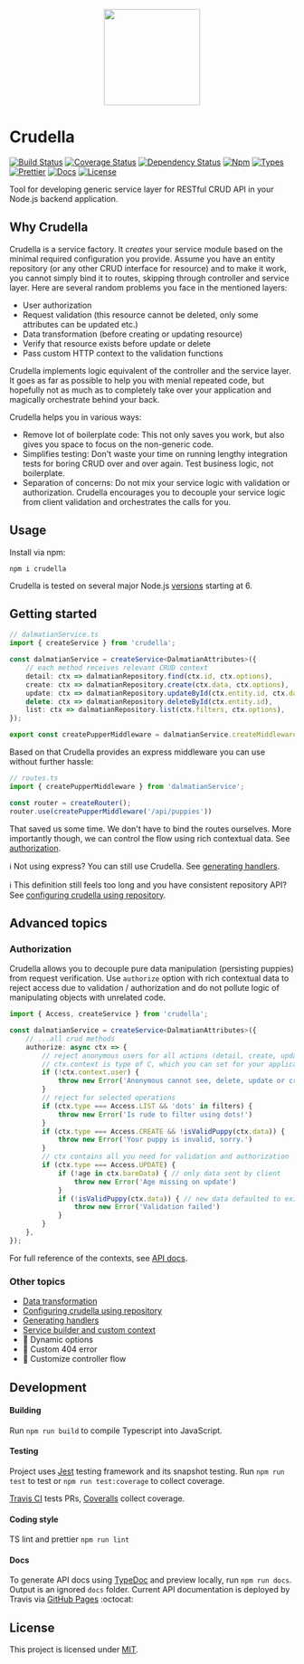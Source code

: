 <p align="center">
  <img src="https://www.publicdomainpictures.net/pictures/270000/velka/dog-paint-splatter-illustration.jpg" height="170" width="170"/>
</p>

# Crudella

[![Build Status](https://img.shields.io/travis/com/AckeeCZ/crudella/master.svg?style=flat-square)](https://travis-ci.com/AckeeCZ/crudella)
[![Coverage Status](https://img.shields.io/coveralls/github/AckeeCZ/crudella.svg?style=flat-square)](https://coveralls.io/github/AckeeCZ/crudella?branch=master)
[![Dependency Status](https://img.shields.io/david/AckeeCZ/crudella.svg?style=flat-square)](https://david-dm.org/AckeeCZ/crudella)
[![Npm](https://img.shields.io/npm/v/crudella.svg?style=flat-square)](https://www.npmjs.com/package/crudella)
[![Types](https://img.shields.io/npm/types/crudella.svg?style=flat-square)](https://www.npmjs.com/package/crudella)
[![Prettier](https://img.shields.io/badge/code_style-prettier-ff69b4.svg?style=flat-square)](https://github.com/prettier/prettier)
[![Docs](https://img.shields.io/badge/docs-typedoc-lightgrey.svg?style=flat-square)](https://ackeecz.github.io/crudella)
[![License](https://img.shields.io/github/license/AckeeCZ/crudella.svg?style=flat-square)](https://github.com/AckeeCZ/crudella/blob/master/LICENSE)

Tool for developing generic service layer for RESTful CRUD API in your Node.js backend application.

## Why Crudella

Crudella is a service factory. It _creates_ your service module based on the minimal required configuration you provide.
Assume you have an entity repository (or any other CRUD interface for resource) and to make it work, you cannot simply bind it to routes, skipping through controller and service layer.
Here are several random problems you face in the mentioned layers:
 - User authorization
 - Request validation (this resource cannot be deleted, only some attributes can be updated etc.)
 - Data transformation (before creating or updating resource)
 - Verify that resource exists before update or delete
 - Pass custom HTTP context to the validation functions

Crudella implements logic equivalent of the controller and the service layer.
It goes as far as possible to help you with menial repeated code, but hopefully not as much as to completely take over your application and magically orchestrate behind your back.

Crudella helps you in various ways:
 - Remove lot of boilerplate code: This not only saves you work, but also gives you space to focus on the non-generic code.
 - Simplifies testing: Don't waste your time on running lengthy integration tests for boring CRUD over and over again. Test business logic, not boilerplate.
 - Separation of concerns: Do not mix your service logic with validation or authorization. Crudella encourages you to decouple your service logic from client validation and orchestrates the calls for you.

## Usage

Install via npm:
```
npm i crudella
```
Crudella is tested on several major Node.js [versions](https://travis-ci.com/AckeeCZ/crudella) starting at 6.

## Getting started


```typescript
// dalmatianService.ts
import { createService } from 'crudella';

const dalmatianService = createService<DalmatianAttributes>({
    // each method receives relevant CRUD context
    detail: ctx => dalmatianRepository.find(ctx.id, ctx.options),
    create: ctx => dalmatianRepository.create(ctx.data, ctx.options),
    update: ctx => dalmatianRepository.updateById(ctx.entity.id, ctx.data, ctx.options),
    delete: ctx => dalmatianRepository.deleteById(ctx.entity.id),
    list: ctx => dalmatianRepository.list(ctx.filters, ctx.options),
});

export const createPupperMiddleware = dalmatianService.createMiddleware;
```

Based on that Crudella provides an express middleware you can use without further hassle:

```typescript
// routes.ts
import { createPupperMiddleware } from 'dalmatianService';

const router = createRouter();
router.use(createPupperMiddleware('/api/puppies'))
```

That saved us some time. We don't have to bind the routes ourselves.
More importantly though, we can control the flow using rich contextual data. See [authorization](#authorization).

:information_source: Not using express? You can still use Crudella. See [generating handlers](./guide/handlers.md).

:information_source: This definition still feels too long and you have consistent repository API? See [configuring crudella using repository](./guide/repository.md).

## Advanced topics

### Authorization

Crudella allows you to decouple pure data manipulation (persisting puppies) from request verification.
Use `authorize` option with rich contextual data to reject access due to validation / authorization and do not pollute logic of manipulating objects with unrelated code.

```typescript
import { Access, createService } from 'crudella';

const dalmatianService = createService<DalmatianAttributes>({
    // ...all crud methods
    authorize: async ctx => {
        // reject anonymous users for all actions (detail, create, update, delete, list)
        // ctx.context is type of C, which you can set for your application
        if (!ctx.context.user) {
            throw new Error('Anonymous cannot see, delete, update or create dalmatians')
        }
        // reject for selected operations
        if (ctx.type === Access.LIST && 'dots' in filters) {
            throw new Error('Is rude to filter using dots!')
        }
        if (ctx.type === Access.CREATE && !isValidPuppy(ctx.data)) {
            throw new Error('Your puppy is invalid, sorry.')
        }
        // ctx contains all you need for validation and authorization
        if (ctx.type === Access.UPDATE) {
            if (!age in ctx.bareData) { // only data sent by client
                throw new Error('Age missing on update')
            }
            if (!isValidPuppy(ctx.data)) { // new data defaulted to existing entity
                throw new Error('Validation failed')
            }
        }
    },
});
```

For full reference of the contexts, see [API docs](https://ackeecz.github.io/interfaces/basecrudcontext.html).

### Other topics

 - [Data transformation](./guide/data-transformation.md)
 - [Configuring crudella using repository](./guide/repository.md)
 - [Generating handlers](./guide/handlers.md)
 - [Service builder and custom context](./guide/builder.md)
 - :construction: Dynamic options
 - :construction: Custom 404 error
 - :construction: Customize controller flow

## Development

#### Building

Run `npm run build` to compile Typescript into JavaScript.

#### Testing

Project uses [Jest](https://jestjs.io) testing framework and its snapshot testing.
Run `npm run test` to test or `npm run test:coverage` to collect coverage.

[Travis CI](https://travis-ci.com/AckeeCZ/crudella) tests PRs, [Coveralls](https://coveralls.io/github/AckeeCZ/crudella?branch=master) collect coverage.

#### Coding style

TS lint and prettier
`npm run lint`

#### Docs

To generate API docs using [TypeDoc](https://typedoc.org/) and preview locally, run `npm run docs`.
Output is an ignored `docs` folder.
Current API documentation is deployed by Travis via [GitHub Pages](https://pages.github.com/) :octocat:


## License

This project is licensed under [MIT](./LICENSE).
